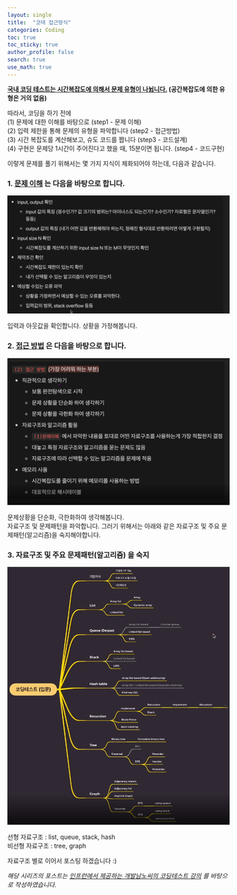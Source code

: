 ```yaml
---
layout: single  
title:  "코테 접근방식"
categories: Coding
toc: true
toc_sticky: true
author_profile: false
search: true
use_math: true
---
```


**<u>국내 코딩 테스트는 시간복잡도에 의해서 문제 유형이 나뉩니다.</u> (공간복잡도에 의한 유형은 거의 없음)**

따라서, 코딩을 하기 전에    
(1) 문제에 대한 이해를 바탕으로 (step1 - 문제 이해)   
(2) 입력 제한을 통해 문제의 유형을 파악합니다 (step2 - 접근방법)   
(3) 시간 복잡도를 계산해보고, 슈도 코드를 짭니다 (step3 - 코드설계)         
(4) 구현은 문제당 1시간이 주어진다고 했을 때, 15분이면 됩니다. (step4 - 코드구현)         

이렇게 문제를 풀기 위해서는 몇 가지 지식이 체화되어야 하는데, 다음과 같습니다.    

### 1. <u>문제 이해</u> 는 다음을 바탕으로 합니다.
<img src="/assets/images/2023-04-01-approach/접근방법2.png" alt="문제이해" style="zoom:80%;" /> <br/>

입력과 아웃값을 확인합니다. 상황을 가정해봅니다.


### 2. <u>접근 방법</u> 은 다음을 바탕으로 합니다.
<img src="/assets/images/2023-04-01-approach/접근방법1.png" alt="문제이해" style="zoom:80%;" /> <br/>

문제상황을 단순화, 극한화하여 생각해봅니다.     
자료구조 및 문제패턴을 파악합니다. 
그러기 위해서는 아래와 같은 자료구조 및 주요 문제패턴(알고리즘)을 숙지해야합니다.    


### 3. 자료구조 및 주요 문제패턴(알고리즘) 을 숙지    
<img src="/assets/images/2023-04-01-approach/2023-04-02-CT.png" alt="개념도" style="zoom:80%;" /> <br/>

선형 자료구조 : list, queue, stack, hash  
비선형 자료구조 : tree, graph   

자료구조 별로 이어서 포스팅 하겠습니다 :)


*해당 시리즈의 포스트는 [인프런에서 제공하는 개발남노씨의 코딩테스트 강의](https://www.inflearn.com/course/%EC%BD%94%EB%94%A9%ED%85%8C%EC%8A%A4%ED%8A%B8-%EC%9E%85%EB%AC%B8-%ED%8C%8C%EC%9D%B4%EC%8D%AC) 를 바탕으로 작성하였습니다.*